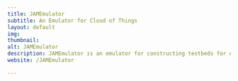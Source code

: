 ```yaml
---
title: JAMEmulator
subtitle: An Emulator for Cloud of Things
layout: default
img:
thumbnail:
alt: JAMEmulator
description: JAMEmulator is an emulator for constructing testbeds for experimenting with cloud of things. It uses Mininet (in particular the Mininet-WiFi) to emulate different scenarios. It uses a unique physical object modeling scheme to create a simple scheme to embed virtual machines (Mininet containers) in emulated physical spaces. These virtual machines can be connected to each other and to the Internet by wireless or wired connections. Also, the emulator is capable of representing the behavior of events. Using this feature, the applications running in the virtual machines can generate or capture the events.
website: /JAMEmulator

---
```

